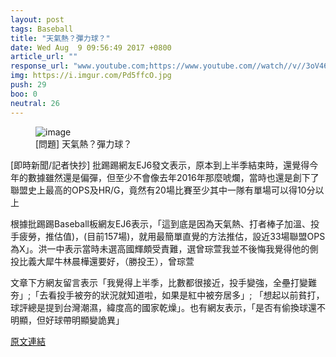 ```yaml
---
layout: post
tags: Baseball
title: "天氣熱？彈力球？"
date: Wed Aug  9 09:56:49 2017 +0800
article_url: ""
response_url: "www.youtube.com;https://www.youtube.com//watch//v//3oV46Gjties//郭嚴文;https://youtu.be//hVR5ZvydOdM"
img: https://i.imgur.com/Pd5ffcO.jpg
push: 29
boo: 0
neutral: 26
---
```


<figure>
<img src="https://i.imgur.com/Pd5ffcO.jpg" alt="image">
<figcaption>
[問題] 天氣熱？彈力球？
</figcaption>
</figure>



[即時新聞/記者快抄] 批踢踢網友EJ6發文表示，原本到上半季結束時，還覺得今年的數據雖然還是偏彈，但至少不會像去年2016年那麼唬爛，當時也還是創下了聯盟史上最高的OPS及HR/G，竟然有20場比賽至少其中一隊有單場可以得10分以上

根據批踢踢Baseball板網友EJ6表示，「這到底是因為天氣熱、打者棒子加溫、投手疲勞，推估值)，(目前157場)，就用最簡單直覺的方法推估，設近33場聯盟OPS為X」。洪一中表示當時未選高國輝頗受責難，選曾琮萱我並不後悔我覺得他的側投比義大犀牛林晨樺還要好，（勝投王），曾琮萱

文章下方網友留言表示「我覺得上半季，比數都很接近，投手變強，全壘打變難夯」;「去看投手被夯的狀況就知道啦，如果是紅中被夯居多」; 「想起以前貧打，球評總是提到台灣潮濕，緯度高的國家乾燥」。也有網友表示，「是否有偷換球還不明顯，但好球帶明顯變詭異」

<a href = "https://www.ptt.cc/bbs/Baseball/M.1502243829.A.562.html">原文連結</a>

